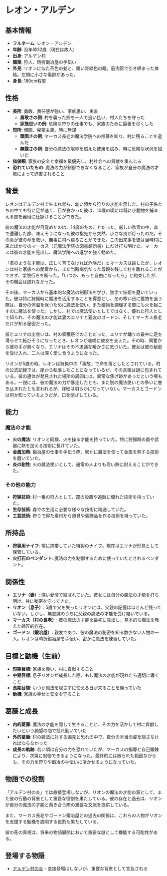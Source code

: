 # レオン・アルデン

## 基本情報

- **フルネーム**: レオン・アルデン
- **年齢**: 没年時32歳（現在は故人）
- **出身**: アルデン村
- **職業**: 狩人、時折鍛冶屋の手伝い
- **外見**: リオンに似た茶色の髪と、鋭い青緑色の瞳。筋肉質で引き締まった体格。左頬に小さな傷跡があった。
- **身長**: 180cm程度

## 性格

- **長所**: 勇敢、責任感が強い、家族思い、実直
  - **勇敢さの例**: 村を襲った熊を一人で追い払い、村人たちを守った
  - **家族思いの例**: 危険な狩りの仕事でも、家族のために最善を尽くした
- **短所**: 頑固、秘密主義、時に無謀
  - **頑固さの例**: マーカス長老の魔法学院への推薦を断り、村に残ることを選んだ
  - **無謀さの例**: 自分の魔法の限界を超えた使用を試み、時に危険な状況を招いた
- **価値観**: 家族の安全と幸福を最優先し、村社会への貢献を重んじる
- **恐れていたもの**: 魔法の力が制御できなくなること、家族が自分の魔法の才能によって迫害されること

## 背景

レオンはアルデン村で生まれ育ち、幼い頃から狩りの才能を示した。村の子供たちの中でも特に足が速く、目が良かった彼は、10歳の頃には既に小動物を捕まえる罠を器用に仕掛けることができた。

彼の魔法の才能が目覚めたのは、14歳の冬のことだった。厳しい吹雪の中、森で遭難した際、凍えそうになった彼の指先から突然、小さな炎が灯ったのだ。その炎が彼の命を救い、無事に村へ戻ることができた。この出来事を彼は当時村に来たばかりのマーカス（元魔法学院の図書館司書）にだけ打ち明けた。マーカスは彼の才能を見出し、魔法学院への進学を強く勧めた。

「君のような才能は、正しく育てなければ危険だ」とマーカスは諭したが、レオンは村と家族への愛着から、また当時病気だった母親を残して村を離れることができず、学院行きを断った。「いつか、もっと自由になったら」と約束したが、その機会は訪れなかった。

その後、マーカスから基本的な魔法の制御法を学び、独学で技術を磨いていった。彼は特に狩猟時に魔法を活用することを得意とし、冬の寒い日に獲物を追う際は、自分の体温を保つために魔法を使い、また獲物を調理する際にも火を起こすのに魔法を使った。しかし、村では魔法使いとしてではなく、優れた狩人として知られ、その魔法の才能は妻のエリナと親友のゴードン、そしてマーカス長老だけが知る秘密だった。

彼とエリナの出会いは、村の収穫祭でのことだった。エリナが踊りの最中に足を滑らせて転びそうになったとき、レオンが咄嗟に彼女を支えた。その時、興奮から彼の手が熱くなり、エリナはその不思議な暖かさに気づいた。彼女は彼の秘密を受け入れ、二人は深く愛し合うようになった。

リオンが5歳の時、レオンは狩猟中の「事故」で命を落としたとされている。村の公式記録では、崖から転落したことになっているが、その真相は謎に包まれている。彼の遺体が発見された場所の周囲には、異常な焦げ跡があったという噂もある。一説には、彼の魔法の力が暴走したとも、また別の魔法使いとの争いに巻き込まれたとも言われるが、詳細は明らかになっていない。マーカスとゴードンは何か知っているようだが、口を閉ざしている。

## 能力

### 魔法の才能

- **火の魔法**: リオンと同様、火を操る才能を持っていた。特に狩猟時の罠や武器に熱を加える技術に長けていた。
- **金属加熱**: 鍛冶屋の仕事を手伝う際、密かに魔法を使って金属を熱する技術を磨いていた。
- **炎の耐性**: 火の魔法使いとして、通常の人よりも高い熱に耐えることができた。

### その他の能力

- **狩猟技術**: 村一番の狩人として、罠の設置や追跡に優れた技術を持っていた。
- **生存技術**: 森での生活に必要な様々な技術に精通していた。
- **工芸技術**: 狩りで得た素材から道具や装飾品を作る技術を持っていた。

## 所持品

- **狩猟用ナイフ**: 常に携帯していた特製のナイフ。現在はエリナが形見として保管している。
- **火打石のペンダント**: 魔法の力を制御するために使っていたとされるペンダント。

## 関係性

- **エリナ（妻）**: 深い愛情で結ばれていた。彼女には自分の魔法の才能を打ち明け、共に秘密を守ってきた。
- **リオン（息子）**: 5歳で父を失ったリオンには、父親の記憶はほとんど残っていない。しかし、無意識のうちに父親の魔法の才能を受け継いでいる。
- **マーカス（村の長老）**: 彼の魔法の才能を最初に見出し、基本的な魔法を教えた師匠的存在。
- **ゴードン（鍛冶屋）**: 親友であり、彼の魔法の秘密を知る数少ない人物の一人。レオンは時折鍛冶屋を手伝い、密かに魔法を練習していた。

## 目標と動機（生前）

- **短期目標**: 家族を養い、村に貢献すること
- **中期目標**: 息子リオンが成長した際、もし魔法の才能が現れたら適切に導くこと
- **長期目標**: いつか魔法を隠さずに使える日が来ることを願っていた
- **動機**: 家族の幸せと安全を守ること

## 葛藤と成長

- **内的葛藤**: 魔法の才能を隠して生きることと、その力を活かして村に貢献したいという願望の間で揺れ動いていた
- **外的葛藤**: 村の魔法に対する偏見と恐れの中で、自分の本当の姿を隠さなければならなかった
- **成長の軌跡**: 若い頃は自分の力を恐れていたが、マーカスの指導と自己鍛錬により、次第に制御できるようになった。最終的には限られた範囲ながらも、その力を狩りや鍛冶の手伝いに活かせるようになっていた。

## 物語での役割

「アルデン村の炎」では直接登場しないが、リオンの魔法の才能の源として、また彼の行動の背景として重要な役割を果たしている。彼の存在と過去は、リオンが自分の魔法の才能と向き合う際の重要な文脈を提供している。

また、マーカス長老やゴードン鍛冶屋との過去の関係は、これらの人物がリオンを支援する動機を説明する役割も果たしている。

彼の死の真相は、将来の物語展開において重要な謎として機能する可能性がある。

## 登場する物語

- [アルデン村の炎](/stories/origins/alden_village_flame.md) - 直接登場はしないが、重要な背景として言及される